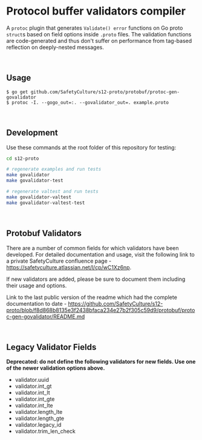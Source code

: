 # Protocol buffer validators compiler

A `protoc` plugin that generates `Validate() error` functions on Go proto `struct`s based on field options inside `.proto` files. The validation functions are code-generated and thus don't suffer on performance from tag-based reflection on deeply-nested messages.

&nbsp;

## Usage

```
$ go get github.com/SafetyCulture/s12-proto/protobuf/protoc-gen-govalidator
$ protoc -I. --gogo_out=:. --govalidator_out=. example.proto
```
&nbsp;

## Development

Use these commands at the root folder of this repository for testing:
```bash
cd s12-proto

# regenerate examples and run tests
make govalidator
make govalidator-test

# regenerate valtest and run tests
make govalidator-valtest
make govalidator-valtest-test
```
&nbsp;

## Protobuf Validators
There are a number of common fields for which validators have been developed. For detailed documentation and usage, visit the following link to a private SafetyCulture confluence page - https://safetyculture.atlassian.net/l/cp/wC1Xz6np. 

If new validators are added, please be sure to document them including their usage and options.

Link to the last public version of the readme which had the complete documentation to date - https://github.com/SafetyCulture/s12-proto/blob/f8d868b8135e3f2438bfaca234e27b2f305c59d9/protobuf/protoc-gen-govalidator/README.md 

&nbsp;

## Legacy Validator Fields

__Deprecated: do not define the following validators for new fields. Use one of the newer validation options above.__

- validator.uuid
- validator.int_gt
- validator.int_lt
- validator.int_gte
- validator.int_lte
- validator.length_lte
- validator.length_gte
- validator.legacy_id
- validator.trim_len_check
